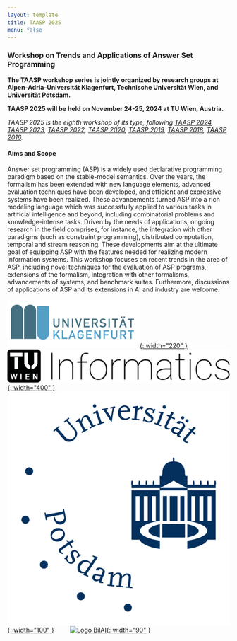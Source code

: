 ```yaml
---
layout: template
title: TAASP 2025
menu: false
---
```


### Workshop on Trends and Applications of Answer Set Programming

**The TAASP workshop series is jointly organized by research groups at Alpen-Adria-Universität Klagenfurt, Technische Universität Wien, and Universität Potsdam.**

**TAASP 2025 will be held on November 24-25, 2024 at TU Wien, Austria.**

_TAASP 2025 is the eighth workshop of its type, following [TAASP 2024](http://taasp.at/2024/), [TAASP 2023](http://www.kr.tuwien.ac.at/events/taasp23/), [TAASP 2022](http://www.kr.tuwien.ac.at/events/taasp22/), [TAASP 2020](http://www.kr.tuwien.ac.at/events/taasp20/), [TAASP 2019](http://www.kr.tuwien.ac.at/events/taasp19/), [TAASP 2018](http://www.kr.tuwien.ac.at/events/taasp18/), [TAASP 2016](http://www.kr.tuwien.ac.at/events/taasp16/)._

#### Aims and Scope
Answer set programming (ASP) is a widely used declarative programming paradigm based on the stable-model semantics. Over the years, the formalism has been extended with new language elements, advanced evaluation techniques have been developed, and efficient and expressive systems have been realized. These advancements turned ASP into a rich modeling language which was successfully applied to various tasks in artificial intelligence and beyond, including combinatorial problems and knowledge-intense tasks. Driven by the needs of applications, ongoing research in the field comprises, for instance, the integration with other paradigms (such as constraint programming), distributed computation, temporal and stream reasoning. These developments aim at the ultimate goal of equipping ASP with the features needed for realizing modern information systems. This workshop focuses on recent trends in the area of ASP, including novel techniques for the evaluation of ASP programs, extensions of the formalism, integration with other formalisms, advancements of systems, and benchmark suites. Furthermore, discussions of applications of ASP and its extensions in AI and industry are welcome.

<a href="https://www.aau.at/">![Logo of the AAU Klagenfurt](/assets/images/aau-logo.png){: width="220" }</a>  &emsp;&emsp;
<a href="https://informatics.tuwien.ac.at/">![Logo of the TU Wien Informatics](/assets/images/tuwien-informatics.png){: width="400" }</a>  &emsp;&emsp;
<a href="https://www.uni-potsdam.de/de/">![Logo of the Uni Potsdam](/assets/images/potsdam_logo.jpg){: width="100" }</a> &emsp;&emsp;
<a href="https://www.bilateral-ai.net/">![Logo BilAI](/assets/images/bilai_logo.jpg){: width="90" }</a> 

<!-- #### Sponsors

<a href="https://www.ftf.or.at/">![Logo FTF](/assets/images/ftf_logo.png){: width="100" }</a> &emsp;&emsp;
<a href="https://www.potassco.com/">![Logo Potassco](/assets/images/potassco_logo.jpg){: width="150" }</a> &emsp;&emsp;
<a href="https://www.asai.ac.at/en/">![Logo ASAI](/assets/images/asai.png){: width="150" }</a> -->